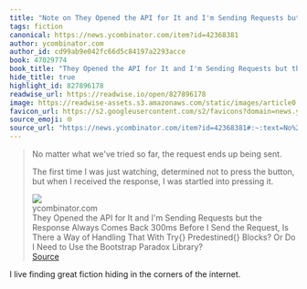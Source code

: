 ```yaml
---
title: "Note on They Opened the API for It and I'm Sending Requests but the Response Always Comes Back 300ms Before I Send the Request, Is There a Way of Handling That With Try{} Predestined{} Blocks? Or Do I Need to Use the Bootstrap Paradox Library? via ycombinator.com"
tags: fiction
canonical: https://news.ycombinator.com/item?id=42368381
author: ycombinator.com
author_id: cd99ab9e042fc66d5c84197a2293acce
book: 47029774
book_title: "They Opened the API for It and I'm Sending Requests but the Response Always Comes Back 300ms Before I Send the Request, Is There a Way of Handling That With Try{} Predestined{} Blocks? Or Do I Need to Use the Bootstrap Paradox Library?"
hide_title: true
highlight_id: 827896178
readwise_url: https://readwise.io/open/827896178
image: https://readwise-assets.s3.amazonaws.com/static/images/article0.00998d930354.png
favicon_url: https://s2.googleusercontent.com/s2/favicons?domain=news.ycombinator.com
source_emoji: 🌐
source_url: "https://news.ycombinator.com/item?id=42368381#:~:text=No%20matter%20what,into%20pressing%20it."
---
```


> No matter what we've tried so far, the request ends up being sent.
> 
> The first time I was just watching, determined not to press the button, but when I received the response, I was startled into pressing it.
> <div class="quoteback-footer"><div class="quoteback-avatar"><img class="mini-favicon" src="https://s2.googleusercontent.com/s2/favicons?domain=news.ycombinator.com"></div><div class="quoteback-metadata"><div class="metadata-inner"><span style="display:none">FROM:</span><div aria-label="ycombinator.com" class="quoteback-author"> ycombinator.com</div><div aria-label="They Opened the API for It and I'm Sending Requests but the Response Always Comes Back 300ms Before I Send the Request, Is There a Way of Handling That With Try{} Predestined{} Blocks? Or Do I Need to Use the Bootstrap Paradox Library?" class="quoteback-title"> They Opened the API for It and I'm Sending Requests but the Response Always Comes Back 300ms Before I Send the Request, Is There a Way of Handling That With Try{} Predestined{} Blocks? Or Do I Need to Use the Bootstrap Paradox Library?</div></div></div><div class="quoteback-backlink"><a target="_blank" aria-label="go to the full text of this quotation" rel="noopener" href="https://news.ycombinator.com/item?id=42368381#:~:text=No%20matter%20what,into%20pressing%20it." class="quoteback-arrow"> Source</a></div></div>

I live finding great fiction hiding in the corners of the internet. 